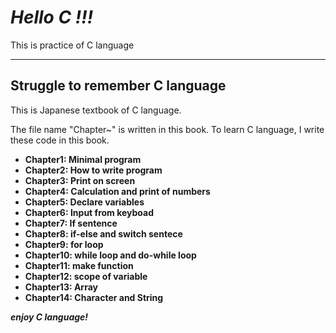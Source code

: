 # ***Hello C !!!***
This is practice of C language

***

## Struggle to remember C language
This is Japanese textbook of C language.

The file name "Chapter~" is written in this book.
To learn C language, I write these code in this book.

+ **Chapter1: Minimal program**
+ **Chapter2: How to write program**
+ **Chapter3: Print on screen**
+ **Chapter4: Calculation and print of numbers**
+ **Chapter5: Declare variables**
+ **Chapter6: Input from keyboad**
+ **Chapter7: If sentence**
+ **Chapter8: if-else and switch sentece**
+ **Chapter9: for loop**
+ **Chapter10: while loop and do-while loop**
+ **Chapter11: make function**
+ **Chapter12: scope of variable**
+ **Chapter13: Array**
+ **Chapter14: Character and String**

***enjoy C language!***
